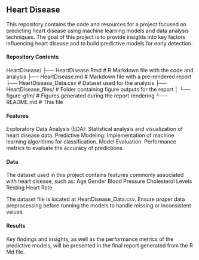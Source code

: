 ## Heart Disease 

This repository contains the code and resources for a project focused on predicting heart disease using machine learning models and data analysis techniques. The goal of this project is to provide insights into key factors influencing heart disease and to build predictive models for early detection.

#### Repository Contents

HeartDisease/
├── HeartDisease.Rmd          # R Markdown file with the code and analysis
├── HeartDisease.md           # Markdown file with a pre-rendered report
├── HeartDisease_Data.csv    # Dataset used for the analysis
├── HeartDisease_files/       # Folder containing figure outputs for the report
│   └── figure-gfm/        # Figures generated during the report rendering
└── README.md               # This file

#### Features

Exploratory Data Analysis (EDA): Statistical analysis and visualization of heart disease data.
Predictive Modeling: Implementation of machine learning algorithms for classification.
Model Evaluation: Performance metrics to evaluate the accuracy of predictions.

#### Data

The dataset used in this project contains features commonly associated with heart disease, such as:
Age
Gender
Blood Pressure
Cholesterol Levels
Resting Heart Rate

The dataset file is located at HeartDisease_Data.csv. Ensure proper data preprocessing before running the models to handle missing or inconsistent values.

#### Results

Key findings and insights, as well as the performance metrics of the predictive models, will be presented in the final report generated from the R Md file.
